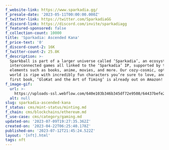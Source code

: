 ```yaml
---
f_website-link: https://www.sparkadia.gg/
f_presale-date: '2023-05-11T00:00:00.000Z'
f_twitter-link: https://twitter.com/SparkadiaGG
f_discord-link: https://discord.com/invite/sparkadiagg
f_featured-sponsored: false
f_collection-count: 10000
title: 'Sparkadia: Ascended Kana'
f_price-text: '0'
f_discord-count-2: 16K
f_twitter-count-2: 25.8K
f_description: >-
  Sparkball is part of a larger universe called ‘Sparkadia’, an ecosystem of
  interconnected games all linked to the ‘Sparkadia’ IP, supported by transmedia
  elements such as books, anime, movies, and more. Our cozy-cosmic, optimistic
  world is ripe with incredibly fun characters you’re sure to love, and our
  first book, ‘GloKat and the Art of Timing’ is already out on Amazon!
f_image-gif:
  url: >-
    https://uploads-ssl.webflow.com/640e103b346b345df72e9508/64437befe250ac13c1fffa83_ezgif.com-resize%20(8).gif
  alt: null
slug: sparkadia-ascended-kana
f_status: cms/mint-status/minting.md
f_chain: cms/blockchains/ethereum.md
f_use-case: cms/category/gaming.md
updated-on: '2023-07-09T19:27:35.362Z'
created-on: '2023-04-22T06:25:40.178Z'
published-on: '2023-07-12T21:45:24.522Z'
layout: '[nft].html'
tags: nft
---
```



